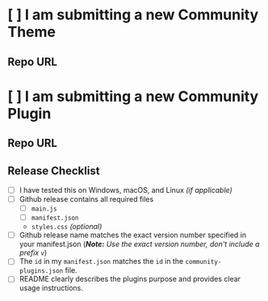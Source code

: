 # [ ] I am submitting a new Community Theme

## Repo URL

<!--- Paste a link to your repo here for easy access -->

# [ ] I am submitting a new Community Plugin

## Repo URL

<!--- Paste a link to your repo here for easy access -->

## Release Checklist

<!--- Confirm that you have done the following before submitting your plugin -->

- [ ] I have tested this on Windows, macOS, and Linux _(if applicable)_
- [ ] Github release contains all required files
  - [ ] `main.js`
  - [ ] `manifest.json`
  - `styles.css` _(optional)_
- [ ] Github release name matches the exact version number specified in your manifest.json (_**Note:** Use the exact version number, don't include a prefix `v`_)
- [ ] The `id` in my `manifest.json` matches the `id` in the `community-plugins.json` file.
- [ ] README clearly describes the plugins purpose and provides clear usage instructions.

